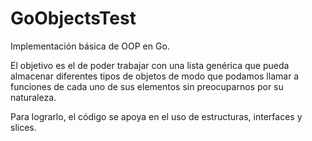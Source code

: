 # GoObjectsTest
Implementación básica de OOP en Go.

El objetivo es el de poder trabajar con una lista genérica que pueda almacenar diferentes tipos de objetos de modo que podamos 
llamar a funciones de cada uno de sus elementos sin preocuparnos por su naturaleza.

Para lograrlo, el código se apoya en el uso de estructuras, interfaces y slices.
